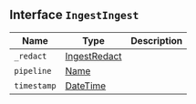 ## Interface `IngestIngest`

| Name | Type | Description |
| - | - | - |
| `_redact` | [IngestRedact](./IngestRedact.md) | &nbsp; |
| `pipeline` | [Name](./Name.md) | &nbsp; |
| `timestamp` | [DateTime](./DateTime.md) | &nbsp; |
